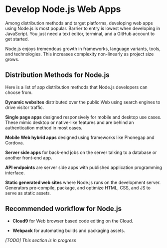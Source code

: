 # Develop Node.js Web Apps

Among distribution methods and target platforms, developing web apps using Node.js is most popular. Barrier to entry is lowest when developing in JavaScript. You just need a text editor, terminal, and a GitHub account to get started.

Node.js enjoys tremendous growth in frameworks, language variants, tools, and technologies. This increases complexity non-linearly as project size grows.

## Distribution Methods for Node.js

Here is a list of app distribution methods that Node.js developers can choose from.

**Dynamic websites** distributed over the public Web using search engines to drive visitor traffic.

**Single page apps** designed responsively for mobile and desktop use cases. These mimic desktop or native-like features and are behind an authentication method in most cases.

**Mobile Web hybrid apps** designed using frameworks like Phonegap and Cordova.

**Server side apps** for back-end jobs on the server talking to a database or another front-end app.

**API endpoints** are server side apps with published application programming interface.

**Static generated web sites** where Node.js runs on the development server. Generators pre-compile, package, and optimize HTML, CSS, and JS to serve as static assets.

## Recommended workflow for Node.js

- **Cloud9** for Web browser based code editing on the Cloud.

- **Webpack** for automating builds and packaging assets.

*[TODO] This section is in progress*